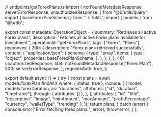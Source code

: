 // endpoints/getForexPlans.ts
import {
  notFoundMetadataResponse,
  serverErrorResponse,
  unauthorizedResponse,
} from "@b/utils/query";
import { baseForexPlanSchema } from "../../utils";
import { models } from "@b/db";

export const metadata: OperationObject = {
  summary: "Retrieves all active Forex plans",
  description: "Fetches all active Forex plans available for investment.",
  operationId: "getForexPlans",
  tags: ["Forex", "Plans"],
  responses: {
    200: {
      description: "Forex plans retrieved successfully",
      content: {
        "application/json": {
          schema: {
            type: "array",
            items: {
              type: "object",
              properties: baseForexPlanSchema,
            },
          },
        },
      },
    },
    401: unauthorizedResponse,
    404: notFoundMetadataResponse("Forex Plan"),
    500: serverErrorResponse,
  },
  requiresAuth: true,
};

export default async () => {
  try {
    const plans = await models.forexPlan.findAll({
      where: { status: true },
      include: [
        {
          model: models.forexDuration,
          as: "durations",
          attributes: ["id", "duration", "timeframe"],
          through: { attributes: [] },
        },
      ],
      attributes: [
        "id",
        "title",
        "description",
        "image",
        "minAmount",
        "maxAmount",
        "profitPercentage",
        "currency",
        "walletType",
        "trending",
      ],
    });
    return plans;
  } catch (error) {
    console.error("Error fetching forex plans:", error);
    throw error;
  }
};
